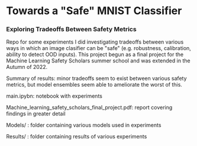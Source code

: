 # Towards a "Safe" MNIST Classifier
### Exploring Tradeoffs Between Safety Metrics

Repo for some experiments I did investigating tradeoffs between various ways in which an image clasifier can be "safe" (e.g. robustness, calibration, ability to detect OOD inputs). This project begun as a final project for the Machine Learning Safety Scholars summer school and was extended in the Autumn of 2022.

Summary of results: minor tradeoffs seem to exist between various safety metrics, but model ensembles seem able to ameliorate the worst of this.

main.ipybn: notebook with experiments


Machine_learning_safety_scholars_final_project.pdf: report covering findings in greater detail


Models/ : folder containing various models used in experiments


Results/ : folder containing results of various experiments
